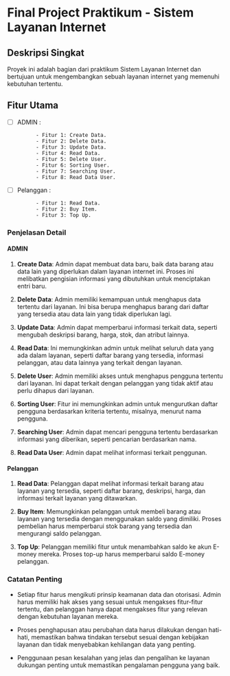 # Final Project Praktikum - Sistem Layanan Internet


## Deskripsi Singkat

Proyek ini adalah bagian dari praktikum Sistem Layanan Internet dan bertujuan untuk mengembangkan sebuah layanan internet yang memenuhi kebutuhan tertentu.

## Fitur Utama

- [ ] ADMIN :  
            
            - Fitur 1: Create Data.
            - Fitur 2: Delete Data.
            - Fitur 3: Update Data.
            - Fitur 4: Read Data.
            - Fitur 5: Delete User.
            - Fitur 6: Sorting User.
            - Fitur 7: Searching User.
            - Fitur 8: Read Data User.

- [ ] Pelanggan :  
            
            - Fitur 1: Read Data.
            - Fitur 2: Buy Item.
            - Fitur 3: Top Up.

### Penjelasan Detail

#### **ADMIN**

1. **Create Data**: Admin dapat membuat data baru, baik data barang atau data lain yang diperlukan dalam layanan internet ini. Proses ini melibatkan pengisian informasi yang dibutuhkan untuk menciptakan entri baru.

2. **Delete Data**: Admin memiliki kemampuan untuk menghapus data tertentu dari layanan. Ini bisa berupa menghapus barang dari daftar yang tersedia atau data lain yang tidak diperlukan lagi.

3. **Update Data**: Admin dapat memperbarui informasi terkait data, seperti mengubah deskripsi barang, harga, stok, dan atribut lainnya.

4. **Read Data**: Ini memungkinkan admin untuk melihat seluruh data yang ada dalam layanan, seperti daftar barang yang tersedia, informasi pelanggan, atau data lainnya yang terkait dengan layanan.

5. **Delete User**: Admin memiliki akses untuk menghapus pengguna tertentu dari layanan. Ini dapat terkait dengan pelanggan yang tidak aktif atau perlu dihapus dari layanan.

6. **Sorting User**: Fitur ini memungkinkan admin untuk mengurutkan daftar pengguna berdasarkan kriteria tertentu, misalnya, menurut nama pengguna.

7. **Searching User**: Admin dapat mencari pengguna tertentu berdasarkan informasi yang diberikan, seperti pencarian berdasarkan nama.

8. **Read Data User**: Admin dapat melihat informasi terkait penggunan.

#### **Pelanggan**

1. **Read Data**: Pelanggan dapat melihat informasi terkait barang atau layanan yang tersedia, seperti daftar barang, deskripsi, harga, dan informasi terkait layanan yang ditawarkan.

2. **Buy Item**: Memungkinkan pelanggan untuk membeli barang atau layanan yang tersedia dengan menggunakan saldo yang dimiliki. Proses pembelian harus memperbarui stok barang yang tersedia dan mengurangi saldo pelanggan.

3. **Top Up**: Pelanggan memiliki fitur untuk menambahkan saldo ke akun E-money mereka. Proses top-up harus memperbarui saldo E-money pelanggan.

### Catatan Penting

- Setiap fitur harus mengikuti prinsip keamanan data dan otorisasi. Admin harus memiliki hak akses yang sesuai untuk mengakses fitur-fitur tertentu, dan pelanggan hanya dapat mengakses fitur yang relevan dengan kebutuhan layanan mereka.

- Proses penghapusan atau perubahan data harus dilakukan dengan hati-hati, memastikan bahwa tindakan tersebut sesuai dengan kebijakan layanan dan tidak menyebabkan kehilangan data yang penting.

- Penggunaan pesan kesalahan yang jelas dan pengalihan ke layanan dukungan penting untuk memastikan pengalaman pengguna yang baik.
